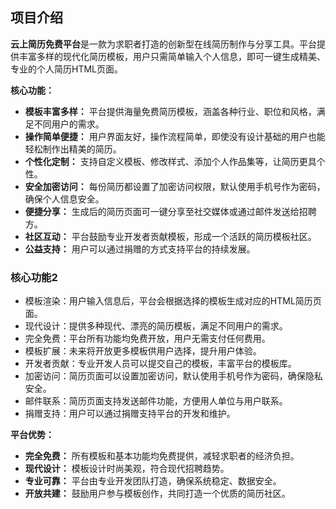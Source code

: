 ## 项目介绍

**云上简历免费平台**是一款为求职者打造的创新型在线简历制作与分享工具。平台提供丰富多样的现代化简历模板，用户只需简单输入个人信息，即可一键生成精美、专业的个人简历HTML页面。

**核心功能：**

* **模板丰富多样：** 平台提供海量免费简历模板，涵盖各种行业、职位和风格，满足不同用户的需求。
* **操作简单便捷：** 用户界面友好，操作流程简单，即使没有设计基础的用户也能轻松制作出精美的简历。
* **个性化定制：** 支持自定义模板、修改样式、添加个人作品集等，让简历更具个性。
* **安全加密访问：** 每份简历都设置了加密访问权限，默认使用手机号作为密码，确保个人信息安全。
* **便捷分享：** 生成后的简历页面可一键分享至社交媒体或通过邮件发送给招聘方。
* **社区互动：** 平台鼓励专业开发者贡献模板，形成一个活跃的简历模板社区。
* **公益支持：** 用户可以通过捐赠的方式支持平台的持续发展。

### 核心功能2

* 模板渲染：用户输入信息后，平台会根据选择的模板生成对应的HTML简历页面。
* 现代设计：提供多种现代、漂亮的简历模板，满足不同用户的需求。
* 完全免费：平台所有功能均免费开放，用户无需支付任何费用。
* 模板扩展：未来将开放更多模板供用户选择，提升用户体验。
* 开发者贡献：专业开发人员可以提交自己的模板，丰富平台的模板库。
* 加密访问：简历页面可以设置加密访问，默认使用手机号作为密码，确保隐私安全。
* 邮件联系：简历页面支持发送邮件功能，方便用人单位与用户联系。
* 捐赠支持：用户可以通过捐赠支持平台的开发和维护。



**平台优势：**

* **完全免费：** 所有模板和基本功能均免费提供，减轻求职者的经济负担。
* **现代设计：** 模板设计时尚美观，符合现代招聘趋势。
* **专业可靠：** 平台由专业开发团队打造，确保系统稳定、数据安全。
* **开放共建：** 鼓励用户参与模板创作，共同打造一个优质的简历社区。
